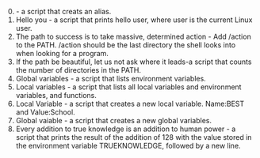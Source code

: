 0. <o>- a script that creats an alias.
1. Hello you - a script that prints hello user, where user is the current Linux user.
2. The path to success is to take massive, determined action - Add /action to the PATH. /action should be the last directory the shell looks into when looking for a program.
3. If the path be beautiful, let us not ask where it leads-a script that counts the number of directories in the PATH.
4. Global variables - a script that lists environment variables.
5. Local variables - a script that lists all local variables and environment variables, and functions.
6. Local Variable - a script  that creates a new local variable. Name:BEST and Value:School.
7. Global vaiable - a script that creates a new global variables.
8. Every addition to true knowledge is an addition to human power - a script that prints the result of the addition of 128 with the value stored in the environment variable TRUEKNOWLEDGE, followed by a new line.
